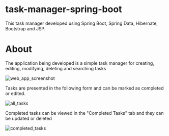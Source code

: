# task-manager-spring-boot
This task manager developed using Spring Boot, Spring Data, Hibernate, Bootstrap and JSP.

# About

The application being developed is a simple task manager for creating, editing, modifying, deleting and searching tasks

![web_app_screenshot](https://user-images.githubusercontent.com/12431839/47972910-08b9e080-e0b2-11e8-9d7b-9a0cb880162b.png)

Tasks are presented in the following form and can be marked as completed or edited. 

![all_tasks](https://user-images.githubusercontent.com/12431839/47972934-28e99f80-e0b2-11e8-9fec-436ab7f8faa6.png)

Completed tasks can be viewed in the "Completed Tasks" tab and they can be updated or deleted

![completed_tasks](https://user-images.githubusercontent.com/12431839/47972916-0fe0ee80-e0b2-11e8-8ed3-d8a3f402c495.png)

